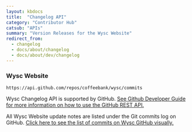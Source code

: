 ```yaml
---
layout: kbdocs
title:  "Changelog API"
category: "Contributor Hub"
catsub: "APIs"
summary: "Version Releases for the Wysc Website"
redirect_from:
  - changelog
  - docs/about/changelog
  - docs/about/dev/changelog
---
```


### Wysc Website

```
https://api.github.com/repos/coffeebank/wysc/commits
```

Wysc Changelog API is supported by GitHub. [See Github Developer Guide for more information on how to use the GitHub REST API.](https://developer.github.com/v3/repos/commits/)

All Wysc Website update notes are listed under the Git commits log on GitHub. [Click here to see the list of commits on Wysc GitHub visually.](https://github.com/coffeebank/wysc/commits/master)